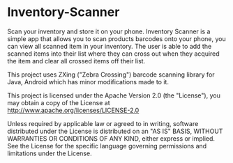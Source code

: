 # Inventory-Scanner
Scan your inventory and store it on your phone.  Inventory Scanner is a simple app that allows you to scan products barcodes onto your phone, you can view all scanned item in your inventory. The user is able to add the scanned items into their list where they can cross out when they acquired the item and clear all crossed items off their list.

This project uses ZXing ("Zebra Crossing") barcode scanning library for Java, Android which has minor modifications made to it.

This project is licensed under the Apache Version 2.0 (the "License"), you may obtain a copy of the License at http://www.apache.org/licenses/LICENSE-2.0

Unless required by applicable law or agreed to in writing, software
distributed under the License is distributed on an "AS IS" BASIS,
WITHOUT WARRANTIES OR CONDITIONS OF ANY KIND, either express or implied.
See the License for the specific language governing permissions and
limitations under the License.
